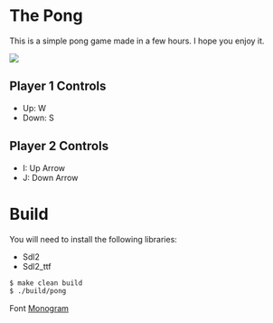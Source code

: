 # The Pong

This is a simple pong game made in a few hours. I hope you enjoy it.

<img src="https://github.com/dkvilo/dk_pong/blob/master/images/prev.png" />

## Player 1 Controls

- Up: W
- Down: S

## Player 2 Controls

- I: Up Arrow
- J: Down Arrow

# Build

You will need to install the following libraries:

- Sdl2
- Sdl2_ttf

```bash
$ make clean build
$ ./build/pong
```

Font [Monogram](https://datagoblin.itch.io/monogram/devlog/30375/monogram-extended-is-out)
